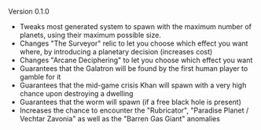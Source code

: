 Version 0.1.0
* Tweaks most generated system to spawn with the maximum number of planets, using their maximum possible size.
* Changes "The Surveyor" relic to let you choose which effect you want where, by introducing a planetary decision (increases cost)
* Changes "Arcane Deciphering" to let you choose which effect you want
* Guarantees that the Galatron will be found by the first human player to gamble for it
* Guarantees that the mid-game crisis Khan will spawn with a very high chance upon destroying a dwelling
* Guarantees that the worm will spawn (if a free black hole is present)
* Increases the chance to encounter the "Rubricator", "Paradise Planet / Vechtar Zavonia" as well as the "Barren Gas Giant" anomalies
